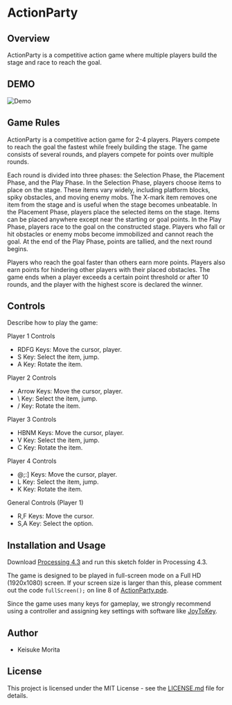 # ActionParty

## Overview

ActionParty is a competitive action game where multiple players build the stage and race to reach the goal.

## DEMO

![Demo](./assets/demo.gif)

## Game Rules

ActionParty is a competitive action game for 2-4 players. Players compete to reach the goal the fastest while freely building the stage. The game consists of several rounds, and players compete for points over multiple rounds.

Each round is divided into three phases: the Selection Phase, the Placement Phase, and the Play Phase. In the Selection Phase, players choose items to place on the stage. These items vary widely, including platform blocks, spiky obstacles, and moving enemy mobs. The X-mark item removes one item from the stage and is useful when the stage becomes unbeatable. In the Placement Phase, players place the selected items on the stage. Items can be placed anywhere except near the starting or goal points. In the Play Phase, players race to the goal on the constructed stage. Players who fall or hit obstacles or enemy mobs become immobilized and cannot reach the goal. At the end of the Play Phase, points are tallied, and the next round begins.

Players who reach the goal faster than others earn more points. Players also earn points for hindering other players with their placed obstacles. The game ends when a player exceeds a certain point threshold or after 10 rounds, and the player with the highest score is declared the winner.

## Controls

Describe how to play the game:

Player 1 Controls
- RDFG Keys: Move the cursor, player.
- S Key: Select the item, jump.
- A Key: Rotate the item.

Player 2 Controls
- Arrow Keys: Move the cursor, player.
- \ Key: Select the item, jump.
- / Key: Rotate the item.

Player 3 Controls
- HBNM Keys: Move the cursor, player.
- V Key: Select the item, jump.
- C Key: Rotate the item.

Player 4 Controls
- @;:] Keys: Move the cursor, player.
- L Key: Select the item, jump.
- K Key: Rotate the item.

General Controls (Player 1)
- R,F Keys: Move the cursor.
- S,A Key: Select the option.

## Installation and Usage

Download [Processing 4.3](https://processing.org/download/) and run this sketch folder in Processing 4.3.

The game is designed to be played in full-screen mode on a Full HD (1920x1080) screen. If your screen size is larger than this, please comment out the code `fullScreen();` on line 8 of [ActionParty.pde](./ActionParty.pde).

Since the game uses many keys for gameplay, we strongly recommend using a controller and assigning key settings with software like [JoyToKey](https://joytokey.net/).

## Author
* Keisuke Morita

## License

This project is licensed under the MIT License - see the [LICENSE.md](./LICENSE.md) file for details.
